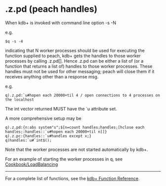 .z.pd (peach handles)
=====================

When kdb+ is invoked with command line option -s -N

e.g.

    $q -s -4

indicating that N worker processes should be used for executing the function supplied to peach, kdb+ gets the handles to those worker processes by calling .z.pd\[\]. Hence .z.pd can be either a list of (or a function that returns a list of) handles to those worker processes. These handles must not be used for other messaging; peach will close them if it receives anything other than a response msg.

e.g.

    q).z.pd:`u#hopen each 20000+til 4 / open connections to 4 processes on the localhost 

The int vector returned MUST have the \`u attribute set.

A more comprehensive setup may be

    q).z.pd:{n:abs system"s";$[n=count handles;handles;[hclose each handles;:handles::`u#hopen each 20000+til n]]}
    q).z.pc:{handles::`u#handles except x;}
    q)handles:`u#`int$();

Note that the worker processes are not started automatically by kdb+.

For an example of starting the worker processes in q, see [Cookbook/LoadBalancing](Cookbook/LoadBalancing "wikilink")

------------------------------------------------------------------------

For a complete list of functions, see the [kdb+ Function Reference](Reference "wikilink").
